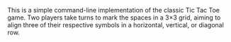 This is a simple command-line implementation of the classic Tic Tac Toe game. Two players take turns to mark the spaces in a 3×3 grid, aiming to align three of their respective symbols in a horizontal, vertical, or diagonal row.

